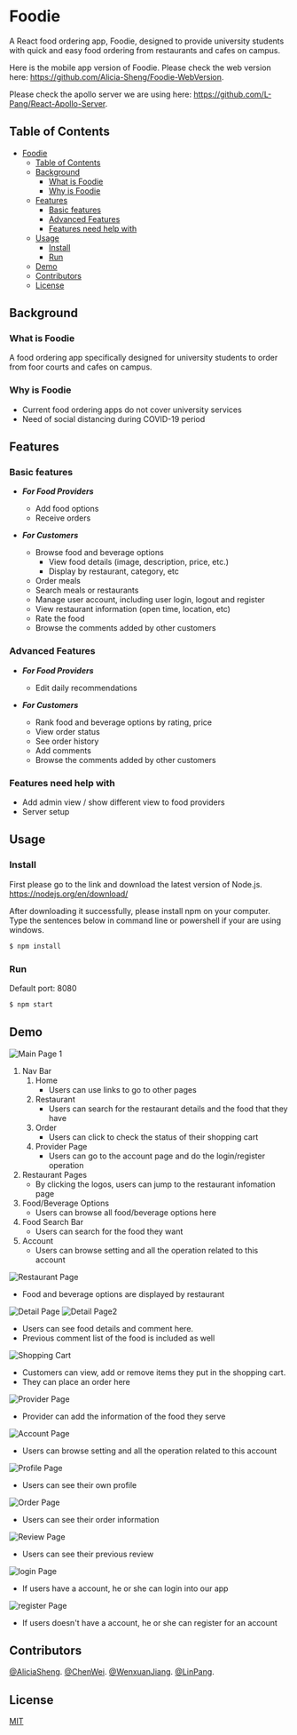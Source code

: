 # Foodie

A React food ordering app, Foodie, designed to provide university students with quick and easy food ordering from restaurants and cafes on campus.

Here is the mobile app version of Foodie. Please check the web version here: https://github.com/Alicia-Sheng/Foodie-WebVersion.

Please check the apollo server we are using here: https://github.com/L-Pang/React-Apollo-Server.

## Table of Contents

- [Foodie](#Foodie)
  - [Table of Contents](#table-of-contents)
  - [Background](#background)
    - [What is Foodie](#what-is-foodie)
    - [Why is Foodie](#why-is-foodie)
  - [Features](#features)
    - [Basic features](#basic-features)
    - [Advanced Features](#advanced-features)
    - [Features need help with](#features-need-help-with)
  - [Usage](#usage)
    - [Install](#install)
    - [Run](#run)
  - [Demo](#demo)
  - [Contributors](#contributors)
  - [License](#license)

## Background

### What is Foodie

A food ordering app specifically designed for university students to order from foor courts and cafes on campus.

### Why is Foodie

- Current food ordering apps do not cover university services
- Need of social distancing during COVID-19 period

## Features

### Basic features

- ***For Food Providers***

  - Add food options
  - Receive orders

- ***For Customers***

  - Browse food and beverage options
    - View food details (image, description, price, etc.)
    - Display by restaurant, category, etc
  - Order meals
  - Search meals or restaurants
  - Manage user account, including user login, logout and register
  - View restaurant information (open time, location, etc)
  - Rate the food
  - Browse the comments added by other customers

### Advanced Features

- ***For Food Providers***

  - Edit daily recommendations

- ***For Customers***

  - Rank food and beverage options by rating, price
  - View order status
  - See order history
  - Add comments
  - Browse the comments added by other customers

### Features need help with

- Add admin view / show different view to food providers
- Server setup

## Usage

### Install

First please go to the link and download the latest version of Node.js.
https://nodejs.org/en/download/

After downloading it successfully, please install npm on your computer.
Type the sentences below in command line or powershell if your are using windows.

```sh
$ npm install
```

### Run

Default port: 8080

```sh
$ npm start
```

## Demo

![Main Page 1](https://github.com/Alicia-Sheng/Foodie-MobileAppVersion/blob/master/media/screeshot/homepage.png)
1.  Nav Bar
    1.  Home
        * Users can use links to go to other pages
    2.  Restaurant
        * Users can search for the restaurant details and the food that they have
    3.  Order
        * Users can click to check the status of their shopping cart
    4.  Provider Page
        * Users can go to the account page and do the login/register operation
2.  Restaurant Pages
    * By clicking the logos, users can jump to the restaurant infomation page
3.  Food/Beverage Options
    * Users can browse all food/beverage options here
4.  Food Search Bar
    * Users can search for the food they want
5.  Account
    * Users can browse setting and all the operation related to this account

![Restaurant Page](https://github.com/Alicia-Sheng/Foodie-MobileAppVersion/blob/master/media/screeshot/restaurant.png)

  * Food and beverage options are displayed by restaurant

![Detail Page](https://github.com/Alicia-Sheng/Foodie-MobileAppVersion/blob/master/media/screeshot/detail.png)
![Detail Page2](https://github.com/Alicia-Sheng/Foodie-MobileAppVersion/blob/master/media/screeshot/commentlist.png)

  * Users can see food details and comment here.
  * Previous comment list of the food is included as well

![Shopping Cart](https://github.com/Alicia-Sheng/Foodie-MobileAppVersion/blob/master/media/screeshot/order.png )

  * Customers can view, add or remove items they put in the shopping cart.
  * They can place an order here
  
![Provider Page](https://github.com/Alicia-Sheng/Foodie-MobileAppVersion/blob/master/media/screeshot/foodProvider.png )

  * Provider can add the information of the food they serve
  
![Account Page](https://github.com/Alicia-Sheng/Foodie-MobileAppVersion/blob/master/media/screeshot/account.png )
  
  * Users can browse setting and all the operation related to this account
  
![Profile Page](https://github.com/Alicia-Sheng/Foodie-MobileAppVersion/blob/master/media/screeshot/Profile.png )

  * Users can see their own profile
  
![Order Page](https://github.com/Alicia-Sheng/Foodie-MobileAppVersion/blob/master/media/screeshot/myOrders.png )

  * Users can see their order information
  
![Review Page](https://github.com/Alicia-Sheng/Foodie-MobileAppVersion/blob/master/media/screeshot/myReviews.png )

  * Users can see their previous review

![login Page](https://github.com/Alicia-Sheng/Foodie-MobileAppVersion/blob/master/media/screeshot/login.png)

  * If users have a account, he or she can login into our app
   
![register Page](https://github.com/Alicia-Sheng/Foodie-MobileAppVersion/blob/master/media/screeshot/register.png)

  * If users doesn't have a account, he or she can register for an account
  

## Contributors

[@AliciaSheng](https://github.com/Alicia-Sheng).
[@ChenWei](https://github.com/MRSA-J).
[@WenxuanJiang](https://github.com/wenxuanjiang93).
[@LinPang](https://github.com/L-Pang).

## License

[MIT](LICENSE)
